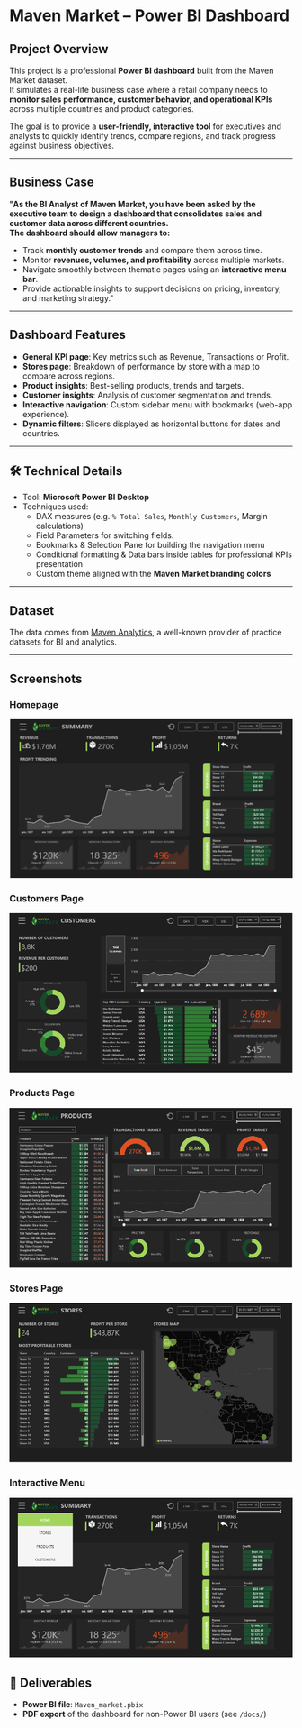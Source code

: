 # Maven Market – Power BI Dashboard

## Project Overview
This project is a professional **Power BI dashboard** built from the Maven Market dataset.  
It simulates a real-life business case where a retail company needs to **monitor sales performance, customer behavior, and operational KPIs** across multiple countries and product categories.  

The goal is to provide a **user-friendly, interactive tool** for executives and analysts to quickly identify trends, compare regions, and track progress against business objectives.

---

## Business Case
**"As the BI Analyst of Maven Market, you have been asked by the executive team to design a dashboard that consolidates sales and customer data across different countries.  
The dashboard should allow managers to:**
- Track **monthly customer trends** and compare them across time.  
- Monitor **revenues, volumes, and profitability** across multiple markets.  
- Navigate smoothly between thematic pages using an **interactive menu bar**.  
- Provide actionable insights to support decisions on pricing, inventory, and marketing strategy."

---

## Dashboard Features
- **General KPI page**: Key metrics such as Revenue, Transactions or Profit.
- **Stores page**: Breakdown of performance by store with a map to compare across regions.  
- **Product insights**: Best-selling products, trends and targets.  
- **Customer insights**: Analysis of customer segmentation and trends.  
- **Interactive navigation**: Custom sidebar menu with bookmarks (web-app experience).  
- **Dynamic filters**: Slicers displayed as horizontal buttons for dates and countries.  

---

## 🛠 Technical Details
- Tool: **Microsoft Power BI Desktop**  
- Techniques used:
  - DAX measures (e.g. `% Total Sales`, `Monthly Customers`, Margin calculations)  
  - Field Parameters for switching fields.  
  - Bookmarks & Selection Pane for building the navigation menu  
  - Conditional formatting & Data bars inside tables for professional KPIs presentation  
  - Custom theme aligned with the **Maven Market branding colors**  

---

## Dataset
The data comes from [Maven Analytics](https://www.mavenanalytics.io/), a well-known provider of practice datasets for BI and analytics.

---

## Screenshots
### Homepage
![Homepage](IMG/Homepage.PNG)

### Customers Page
![Customers](IMG/Customers.PNG)

### Products Page
![Products](IMG/Products.PNG)

### Stores Page
![Stores](IMG/Stores.PNG)

### Interactive Menu
![Interactive Menu](IMG/Interactive_Menu.PNG)


## 📄 Deliverables
- **Power BI file**: `Maven_market.pbix`  
- **PDF export** of the dashboard for non-Power BI users (see `/docs/`)  
